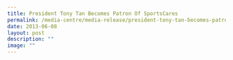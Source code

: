 ```yaml
---
title: President Tony Tan Becomes Patron Of SportsCares
permalink: /media-centre/media-release/president-tony-tan-becomes-patron-of-sportscares/
date: 2013-06-08
layout: post
description: ""
image: ""
---
```

